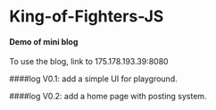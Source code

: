 # King-of-Fighters-JS

#### Demo of mini blog

To use the blog, link to 175.178.193.39:8080

####log V0.1:
	add a simple UI for playground.

####log V0.2:
	add a home page with posting system.
